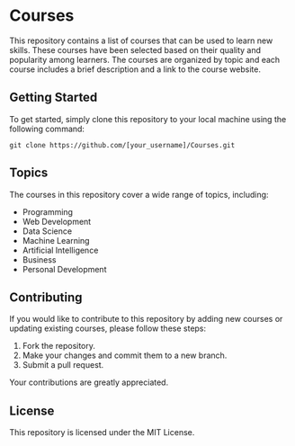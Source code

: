 # Courses

This repository contains a list of courses that can be used to learn new skills. These courses have been selected based on their quality and popularity among learners. The courses are organized by topic and each course includes a brief description and a link to the course website.

## Getting Started
To get started, simply clone this repository to your local machine using the following command:


`git clone https://github.com/[your_username]/Courses.git`

## Topics
The courses in this repository cover a wide range of topics, including:

- Programming
- Web Development
- Data Science
- Machine Learning
- Artificial Intelligence
- Business
- Personal Development

## Contributing
If you would like to contribute to this repository by adding new courses or updating existing courses, please follow these steps:

1. Fork the repository.
2. Make your changes and commit them to a new branch.
3. Submit a pull request.

Your contributions are greatly appreciated.

## License
This repository is licensed under the MIT License.
